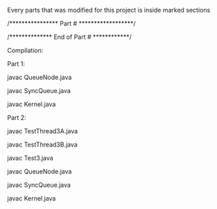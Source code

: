 Every parts that was modified for this project is inside marked sections

/**************** Part # ******************/

/************** End of Part # ************/

Compilation:

Part 1:

  javac QueueNode.java
  
  javac SyncQueue.java
  
  javac Kernel.java

Part 2:

  javac TestThread3A.java
  
  javac TestThread3B.java
  
  javac Test3.java
  
  javac QueueNode.java
  
  javac SyncQueue.java
  
  javac Kernel.java
